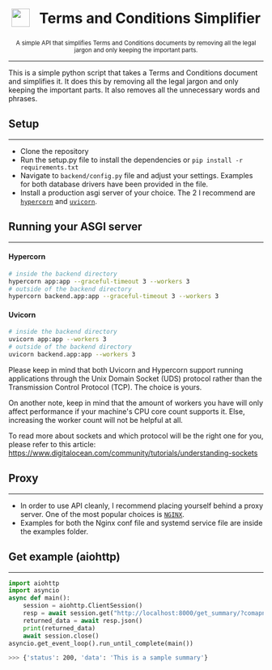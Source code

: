 <h1 align="center">
<sub>
    <img src="https://www.cloudflare.com/static/e483f0dab463205cec2642ab111e81fc/cdn-global-hero-illustration.svg" height="36">
</sub>
&nbsp;
Terms and Conditions Simplifier
</h1>
<p align="center">
<sup>
    A simple API that simplifies Terms and Conditions documents by removing all the legal jargon and only keeping the important parts.
</sup>
<br>
</p>

---

This is a simple python script that takes a Terms and Conditions document and simplifies it. It does this by removing all the legal jargon and only keeping the important parts. It also removes all the unnecessary words and phrases.

## Setup

---

- Clone the repository
- Run the setup.py file to install the dependencies or `pip install -r requirements.txt`
- Navigate to `backend/config.py` file and adjust your settings. Examples for both database drivers have been provided in the file.
- Install a production asgi server of your choice. The 2 I recommend are [`hypercorn`](https://pypi.org/project/hypercorn/) and [`uvicorn`](https://pypi.org/project/uvicorn/).

## Running your ASGI server

---

#### Hypercorn

```sh
# inside the backend directory
hypercorn app:app --graceful-timeout 3 --workers 3
# outside of the backend directory
hypercorn backend.app:app --graceful-timeout 3 --workers 3
```

#### Uvicorn

```sh
# inside the backend directory
uvicorn app:app --workers 3
# outside of the backend directory
uvicorn backend.app:app --workers 3
```

Please keep in mind that both Uvicorn and Hypercorn support running applications through the Unix Domain Socket (UDS) protocol rather than the Transmission Control Protocol (TCP). The choice is yours.

On another note, keep in mind that the amount of workers you have will only affect performance if your machine's CPU core count supports it. Else, increasing the worker count will not be helpful at all.

To read more about sockets and which protocol will be the right one for you, please refer to this article: https://www.digitalocean.com/community/tutorials/understanding-sockets

## Proxy

---

- In order to use API cleanly, I recommend placing yourself behind a proxy server. One of the most popular choices is [`NGINX`](https://www.nginx.com/).
- Examples for both the Nginx conf file and systemd service file are inside the examples folder.

## Get example (aiohttp)

---

```py
import aiohttp
import asyncio
async def main():
    session = aiohttp.ClientSession()
    resp = await session.get("http://localhost:8000/get_summary/?comapny=google")
    returned_data = await resp.json()
    print(returned_data)
    await session.close()
asyncio.get_event_loop().run_until_complete(main())
```

```sh
>>> {'status': 200, 'data': 'This is a sample summary'}
```
